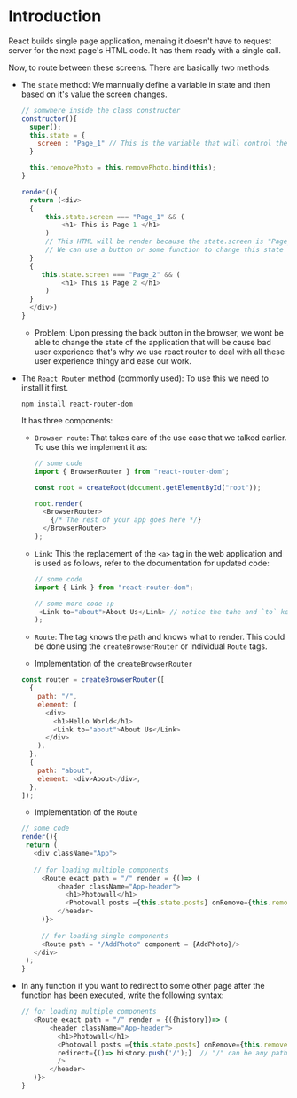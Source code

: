 # Introduction

React builds single page application, menaing it doesn't have to request server for the next page's HTML code. 
It has them ready with a single call. 

Now, to route between these screens. There are basically two methods: 

- The `state` method: We mannually define a variable in state and then based on it's value the screen changes. 
  ```js
  // somwhere inside the class constructer 
  constructor(){
    super();
    this.state = {
      screen : "Page_1" // This is the variable that will control the displayed page 
    }

    this.removePhoto = this.removePhoto.bind(this);
  }
  
  render(){
    return (<div>
    {
        this.state.screen === "Page_1" && (
            <h1> This is Page 1 </h1>
        ) 
        // This HTML will be render because the state.screen is "Page_1"
        // We can use a button or some function to change this state value
    }
    {
       this.state.screen === "Page_2" && (
            <h1> This is Page 2 </h1>
        ) 
    }
    </div>)
  }
  ```
  - Problem: Upon pressing the back button in the browser, we wont be able to change the state of the application that will be 
  cause bad user experience that's why we use react router to deal with all these user experience thingy and ease our work. 
- The `React Router` method (commonly used): To use this we need to install it first. 
  ```shell
  npm install react-router-dom
  ```
  It has three components:
  - `Browser route`: That takes care of the use case that we talked earlier. To use this we implement it as:
    ```js
    // some code 
    import { BrowserRouter } from "react-router-dom";
    
    const root = createRoot(document.getElementById("root"));

    root.render(
      <BrowserRouter>
        {/* The rest of your app goes here */}
      </BrowserRouter>
    );
    ```
  - `Link`: This the replacement of the `<a>` tag in the web application and is used as follows, refer to the documentation for updated code:
    ```js
    // some code 
    import { Link } from "react-router-dom";
    
    // some more code :p 
     <Link to="about">About Us</Link> // notice the tahe and `to` keyword
    );
    ```
    
  - `Route`: The tag knows the path and knows what to render. This could be done using the `createBrowserRouter` or individual `Route` tags.
   - Implementation of the `createBrowserRouter`
    ```js
    const router = createBrowserRouter([
      {
        path: "/",
        element: (
          <div>
            <h1>Hello World</h1>
            <Link to="about">About Us</Link>
          </div>
        ),
      },
      {
        path: "about",
        element: <div>About</div>,
      },
    ]);
    ```
   - Implementation of the `Route`
   ```js
   // some code 
   render(){
    return (
      <div className="App">
      
      // for loading multiple components 
        <Route exact path = "/" render = {()=> (
            <header className="App-header">
              <h1>Photowall</h1>
              <Photowall posts ={this.state.posts} onRemove={this.removePhoto}/>
            </header>
        )}>
        
        // for loading single components 
        <Route path = "/AddPhoto" component = {AddPhoto}/>
      </div>
    );
  }
   ```
   
- In any function if you want to redirect to some other page after the function has been executed, write the following syntax:
  ```js
  // for loading multiple components 
     <Route exact path = "/" render = {({history})=> (
         <header className="App-header">
           <h1>Photowall</h1>
           <Photowall posts ={this.state.posts} onRemove={this.removePhoto} 
           redirect={()=> history.push('/');}  // "/" can be any path
           />
         </header>
     )}>
  }
  ```
